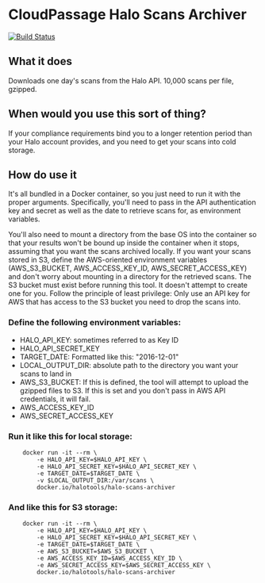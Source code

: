 # CloudPassage Halo Scans Archiver

[![Build Status](https://travis-ci.org/cloudpassage/halo-scans-archiver.svg?branch=master)](https://travis-ci.org/cloudpassage/halo-scans-archiver)





## What it does


Downloads one day's scans from the Halo API.  10,000 scans per file, gzipped.

## When would you use this sort of thing?


If your compliance requirements bind you to a longer retention period than your
Halo account provides, and you need to get your scans into cold storage.

## How do use it

It's all bundled in a Docker container, so you just need to run it with the
proper arguments.  Specifically, you'll need to pass in the API authentication
key and secret as well as the date to retrieve scans for, as environment
variables.

You'll also need to mount a directory from the base OS into the
container so that your results won't be bound up inside the container when it
stops, assuming that you want the scans archived locally.  If you want your
scans stored in S3, define the AWS-oriented environment variables
(AWS_S3_BUCKET, AWS_ACCESS_KEY_ID, AWS_SECRET_ACCESS_KEY) and don't worry about
mounting in a directory for the retrieved scans.  The S3 bucket must exist
before running this tool.  It doesn't attempt to create one for you.  Follow the
principle of least privilege: Only use an API key for AWS that has access to the
S3 bucket you need to drop the scans into.

### Define the following environment variables:

* HALO_API_KEY: sometimes referred to as Key ID
* HALO_API_SECRET_KEY
* TARGET_DATE: Formatted like this: "2016-12-01"
* LOCAL_OUTPUT_DIR: absolute path to the directory you want your scans to land
in
* AWS_S3_BUCKET: If this is defined, the tool will attempt to upload the
gzipped files to S3.  If this is set and you don't pass in AWS API credentials,
it will fail.
* AWS_ACCESS_KEY_ID
* AWS_SECRET_ACCESS_KEY

### Run it like this for local storage:


        docker run -it --rm \
            -e HALO_API_KEY=$HALO_API_KEY \
            -e HALO_API_SECRET_KEY=$HALO_API_SECRET_KEY \
            -e TARGET_DATE=$TARGET_DATE \
            -v $LOCAL_OUTPUT_DIR:/var/scans \
            docker.io/halotools/halo-scans-archiver


### And like this for S3 storage:



        docker run -it --rm \
            -e HALO_API_KEY=$HALO_API_KEY \
            -e HALO_API_SECRET_KEY=$HALO_API_SECRET_KEY \
            -e TARGET_DATE=$TARGET_DATE \
            -e AWS_S3_BUCKET=$AWS_S3_BUCKET \
            -e AWS_ACCESS_KEY_ID=$AWS_ACCESS_KEY_ID \
            -e AWS_SECRET_ACCESS_KEY=$AWS_SECRET_ACCESS_KEY \
            docker.io/halotools/halo-scans-archiver


<!---
#CPTAGS:community-supported automation archive
#TBICON:images/python_icon.png
-->
